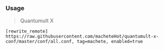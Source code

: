### Usage
> Quantumult X
```
[rewrite_remote]
https://raw.githubusercontent.com/macheteHot/quantumult-x-conf/master/conf/all.conf, tag=machete, enabled=true
```